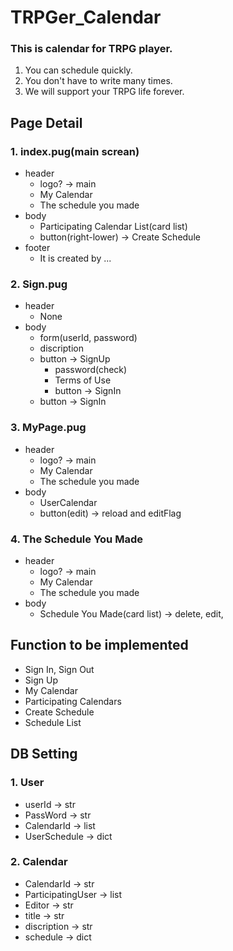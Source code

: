 # TRPGer_Calendar
### This is calendar for TRPG player.
1. You can schedule quickly.
2. You don't have to write many times.
3. We will support your TRPG life forever.

## Page Detail
### 1. index.pug(main screan)
- header
    - logo? -> main
    - My Calendar
    - The schedule you made
- body
    - Participating Calendar List(card list)
    - button(right-lower) -> Create Schedule
- footer
    - It is created by ...
### 2. Sign.pug
- header
    - None
- body
    - form(userId, password)
    - discription
    - button -> SignUp
        - password(check)
        - Terms of Use
        - button -> SignIn
    - button -> SignIn
### 3. MyPage.pug
- header
    - logo? -> main
    - My Calendar
    - The schedule you made
- body
    - UserCalendar
    - button(edit) -> reload and editFlag
### 4. The Schedule You Made
- header
    - logo? -> main
    - My Calendar
    - The schedule you made
- body
    - Schedule You Made(card list) -> delete, edit, 
    
## Function to be implemented
- Sign In, Sign Out
- Sign Up
- My Calendar
- Participating Calendars
- Create Schedule
- Schedule List

## DB Setting
### 1. User
- userId -> str
- PassWord -> str
- CalendarId -> list
- UserSchedule -> dict
### 2. Calendar
- CalendarId -> str
- ParticipatingUser -> list
- Editor -> str
- title -> str
- discription -> str
- schedule -> dict
